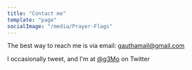 ```yaml
---
title: "Contact me"
template: "page"
socialImage: "/media/Prayer-Flags"
---
```


The best way to reach me is via email: gauthamail@gmail.com

I occasionally tweet, and I'm at [@g3Mo](https://twitter.com/g3Mo) on Twitter
